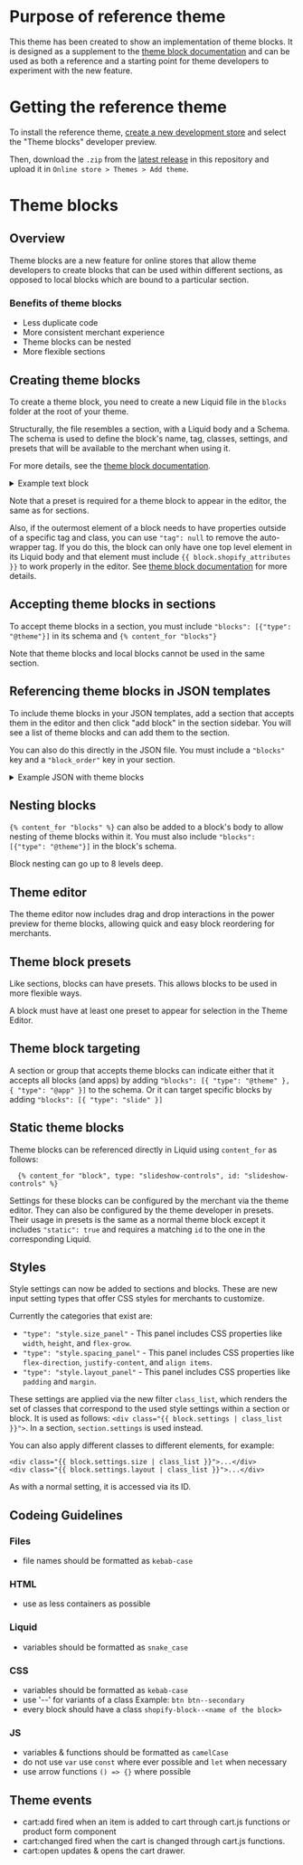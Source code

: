 # Purpose of reference theme

This theme has been created to show an implementation of theme blocks. It is designed as a supplement to the [theme block documentation](https://shopify.dev/docs/themes/architecture/blocks/theme-blocks) and can be used as both a reference and a starting point for theme developers to experiment with the new feature.

# Getting the reference theme

To install the reference theme, [create a new development store](https://help.shopify.com/en/partners/dashboard/managing-stores/development-stores) and select the "Theme blocks" developer preview.

Then, download the `.zip` from the [latest release](https://github.com/Shopify/reference-theme/releases) in this repository and upload it in `Online store > Themes > Add theme`.

# Theme blocks

## Overview

Theme blocks are a new feature for online stores that allow theme developers to create blocks that can be used within different sections, as opposed to local blocks which are bound to a particular section.

### Benefits of theme blocks

- Less duplicate code
- More consistent merchant experience
- Theme blocks can be nested
- More flexible sections

## Creating theme blocks

To create a theme block, you need to create a new Liquid file in the `blocks` folder at the root of your theme.

Structurally, the file resembles a section, with a Liquid body and a Schema. The schema is used to define the block's name, tag, classes, settings, and presets that will be available to the merchant when using it.

For more details, see the [theme block documentation](https://shopify.dev/docs/themes/architecture/blocks/theme-blocks).

<details>
<summary>Example text block</summary>

```
{{ block.settings.text }}

{% schema %}
{
  "name": "Text",
  "settings": [
    {
      "type": "richtext",
      "id": "text",
      "label": "Text",
      "default": "<p>...</p>"
    }
  ],
  "presets": [{ "name": "Rich text" }]
}
{% endschema %}
```

</details>

Note that a preset is required for a theme block to appear in the editor, the same as for sections.

Also, if the outermost element of a block needs to have properties outside of a specific tag and class, you can use `"tag": null` to remove the auto-wrapper tag. If you do this, the block can only have one top level element in its Liquid body and that element must include `{{ block.shopify_attributes }}` to work properly in the editor. See [theme block documentation](https://shopify.dev/docs/themes/architecture/blocks/theme-blocks) for more details.

## Accepting theme blocks in sections

To accept theme blocks in a section, you must include `"blocks": [{"type": "@theme"}]` in its schema and `{% content_for "blocks"}`

Note that theme blocks and local blocks cannot be used in the same section.

## Referencing theme blocks in JSON templates

To include theme blocks in your JSON templates, add a section that accepts them in the editor and then click "add block" in the section sidebar. You will see a list of theme blocks and can add them to the section.

You can also do this directly in the JSON file. You must include a `"blocks"` key and a `"block_order"` key in your section.

<details>
<summary>Example JSON with theme blocks</summary>

```
{
  "sections": {
    "example-section": {
      "type": "container",
      "blocks": {
        "example-block": {
          "type": "heading",
          "settings": {
            "heading": "Multimedia collage",
            "heading_size": "h2"
          }
        }
      },
      "block_order": [
        "example-block"
      ]
    }
  },
  "order": [
    "example-section"
  ]
}
```

</details>

## Nesting blocks

`{% content_for "blocks" %}` can also be added to a block's body to allow nesting of theme blocks within it. You must also include `"blocks": [{"type": "@theme"}]` in the block's schema.

Block nesting can go up to 8 levels deep.

## Theme editor

The theme editor now includes drag and drop interactions in the power preview for theme blocks, allowing quick and easy block reordering for merchants.

## Theme block presets

Like sections, blocks can have presets. This allows blocks to be used in more flexible ways.

A block must have at least one preset to appear for selection in the Theme Editor.

## Theme block targeting

A section or group that accepts theme blocks can indicate either that it accepts all blocks (and apps) by adding `"blocks": [{ "type": "@theme" }, { "type": "@app" }]` to the schema. Or it can target specific blocks by adding `"blocks": [{ "type": "slide" }]`

## Static theme blocks

Theme blocks can be referenced directly in Liquid using `content_for` as follows:

```
  {% content_for "block", type: "slideshow-controls", id: "slideshow-controls" %}
```

Settings for these blocks can be configured by the merchant via the theme editor. They can also be configured by the theme developer in presets. Their usage in presets is the same as a normal theme block except it includes `"static": true` and requires a matching `id` to the one in the corresponding Liquid.

## Styles

Style settings can now be added to sections and blocks. These are new input setting types that offer CSS styles for merchants to customize.

Currently the categories that exist are:

- `"type": "style.size_panel"` - This panel includes CSS properties like `width`, `height`, and `flex-grow`.
- `"type": "style.spacing_panel"` - This panel includes CSS properties like `flex-direction`, `justify-content`, and `align items`.
- `"type": "style.layout_panel"` - This panel includes CSS properties like `padding` and `margin`.

These settings are applied via the new filter `class_list`, which renders the set of classes that correspond to the used style settings within a section or block. It is used as follows: `<div class="{{ block.settings | class_list }}">`. In a section, `section.settings` is used instead.

You can also apply different classes to different elements, for example:

```
<div class="{{ block.settings.size | class_list }}">...</div>
<div class="{{ block.settings.layout | class_list }}">...</div>
```

As with a normal setting, it is accessed via its ID.

## Codeing Guidelines

### Files

- file names should be formatted as `kebab-case`

### HTML

- use as less containers as possible

### Liquid

- variables should be formatted as `snake_case`

### CSS

- variables should be formatted as `kebab-case`
- use '--' for variants of a class Example: `btn btn--secondary`
- every block should have a class `shopify-block--<name of the block>`

### JS

- variables & functions should be formatted as `camelCase`
- do not use `var` use `const` where ever possible and `let` when necessary
- use arrow functions `() => {}` where possible


## Theme events

- cart:add      fired when an item is added to cart through cart.js functions or product form component
- cart:changed  fired when the cart is changed through cart.js functions.
- cart:open     updates & opens the cart drawer.